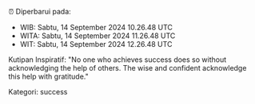 ⏰ Diperbarui pada:
- WIB: Sabtu, 14 September 2024 10.26.48 UTC
- WITA: Sabtu, 14 September 2024 11.26.48 UTC
- WIT: Sabtu, 14 September 2024 12.26.48 UTC

Kutipan Inspiratif:
"No one who achieves success does so without acknowledging the help of others. The wise and confident acknowledge this help with gratitude."


Kategori: success

